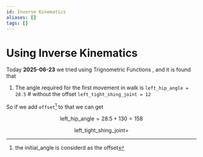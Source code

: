 ```yaml
---
id: Inverse Kinematics
aliases: []
tags: []
---
```


# Using Inverse Kinematics

Today **2025-06-23** we tried using Trignometric Functions , and it is found that

1. The angle required for the first movement in walk is
   `left_hip_angle = 28.5` # without the offset
   `left_tight_shing_joint = 12`

So if we add `offset`[^1] to that we can get

$$
\text{left_hip_angle} = 28.5 + 130 = 158
$$

$$
\text{left_tight_shing_joint} =
$$

[^1]: the initial_angle is considerd as the offset
